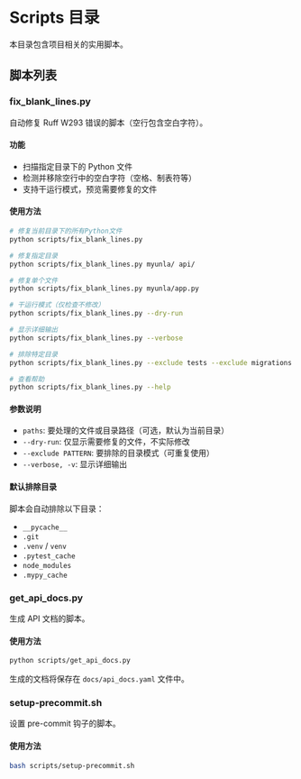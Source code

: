 # Scripts 目录

本目录包含项目相关的实用脚本。

## 脚本列表

### fix_blank_lines.py

自动修复 Ruff W293 错误的脚本（空行包含空白字符）。

#### 功能
- 扫描指定目录下的 Python 文件
- 检测并移除空行中的空白字符（空格、制表符等）
- 支持干运行模式，预览需要修复的文件

#### 使用方法

```bash
# 修复当前目录下的所有Python文件
python scripts/fix_blank_lines.py

# 修复指定目录
python scripts/fix_blank_lines.py myunla/ api/

# 修复单个文件
python scripts/fix_blank_lines.py myunla/app.py

# 干运行模式（仅检查不修改）
python scripts/fix_blank_lines.py --dry-run

# 显示详细输出
python scripts/fix_blank_lines.py --verbose

# 排除特定目录
python scripts/fix_blank_lines.py --exclude tests --exclude migrations

# 查看帮助
python scripts/fix_blank_lines.py --help
```

#### 参数说明
- `paths`: 要处理的文件或目录路径（可选，默认为当前目录）
- `--dry-run`: 仅显示需要修复的文件，不实际修改
- `--exclude PATTERN`: 要排除的目录模式（可重复使用）
- `--verbose, -v`: 显示详细输出

#### 默认排除目录
脚本会自动排除以下目录：
- `__pycache__`
- `.git`
- `.venv` / `venv`
- `.pytest_cache`
- `node_modules`
- `.mypy_cache`

### get_api_docs.py

生成 API 文档的脚本。

#### 使用方法
```bash
python scripts/get_api_docs.py
```

生成的文档将保存在 `docs/api_docs.yaml` 文件中。

### setup-precommit.sh

设置 pre-commit 钩子的脚本。

#### 使用方法
```bash
bash scripts/setup-precommit.sh
```

